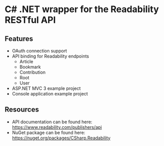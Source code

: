 C# .NET wrapper for the Readability RESTful API
===============================================

Features
--------

- OAuth connection support
- API binding for Readability endpoints
  - Article
  - Bookmark
  - Contribution
  - Root
  - User
- ASP.NET MVC 3 example project
- Console application example project

Resources
---------

- API documentation can be found here: https://www.readability.com/publishers/api
- NuGet package can be found here: https://nuget.org/packages/CSharp.Readability